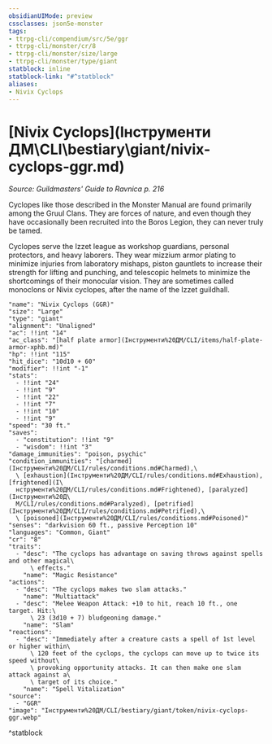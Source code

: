 ```yaml
---
obsidianUIMode: preview
cssclasses: json5e-monster
tags:
- ttrpg-cli/compendium/src/5e/ggr
- ttrpg-cli/monster/cr/8
- ttrpg-cli/monster/size/large
- ttrpg-cli/monster/type/giant
statblock: inline
statblock-link: "#^statblock"
aliases:
- Nivix Cyclops
---
```

# [Nivix Cyclops](Інструменти ДМ\CLI\bestiary\giant/nivix-cyclops-ggr.md)
*Source: Guildmasters' Guide to Ravnica p. 216*  

Cyclopes like those described in the Monster Manual are found primarily among the Gruul Clans. They are forces of nature, and even though they have occasionally been recruited into the Boros Legion, they can never truly be tamed.

Cyclopes serve the Izzet league as workshop guardians, personal protectors, and heavy laborers. They wear mizzium armor plating to minimize injuries from laboratory mishaps, piston gauntlets to increase their strength for lifting and punching, and telescopic helmets to minimize the shortcomings of their monocular vision. They are sometimes called monoclons or Nivix cyclopes, after the name of the Izzet guildhall.

```statblock
"name": "Nivix Cyclops (GGR)"
"size": "Large"
"type": "giant"
"alignment": "Unaligned"
"ac": !!int "14"
"ac_class": "[half plate armor](Інструменти%20ДМ/CLI/items/half-plate-armor-xphb.md)"
"hp": !!int "115"
"hit_dice": "10d10 + 60"
"modifier": !!int "-1"
"stats":
  - !!int "24"
  - !!int "9"
  - !!int "22"
  - !!int "7"
  - !!int "10"
  - !!int "9"
"speed": "30 ft."
"saves":
  - "constitution": !!int "9"
  - "wisdom": !!int "3"
"damage_immunities": "poison, psychic"
"condition_immunities": "[charmed](Інструменти%20ДМ/CLI/rules/conditions.md#Charmed),\
  \ [exhaustion](Інструменти%20ДМ/CLI/rules/conditions.md#Exhaustion), [frightened](І\
  нструменти%20ДМ/CLI/rules/conditions.md#Frightened), [paralyzed](Інструменти%20Д\
  М/CLI/rules/conditions.md#Paralyzed), [petrified](Інструменти%20ДМ/CLI/rules/conditions.md#Petrified),\
  \ [poisoned](Інструменти%20ДМ/CLI/rules/conditions.md#Poisoned)"
"senses": "darkvision 60 ft., passive Perception 10"
"languages": "Common, Giant"
"cr": "8"
"traits":
  - "desc": "The cyclops has advantage on saving throws against spells and other magical\
      \ effects."
    "name": "Magic Resistance"
"actions":
  - "desc": "The cyclops makes two slam attacks."
    "name": "Multiattack"
  - "desc": "Melee Weapon Attack: +10 to hit, reach 10 ft., one target. Hit:\
      \ 23 (3d10 + 7) bludgeoning damage."
    "name": "Slam"
"reactions":
  - "desc": "Immediately after a creature casts a spell of 1st level or higher within\
      \ 120 feet of the cyclops, the cyclops can move up to twice its speed without\
      \ provoking opportunity attacks. It can then make one slam attack against a\
      \ target of its choice."
    "name": "Spell Vitalization"
"source":
  - "GGR"
"image": "Інструменти%20ДМ/CLI/bestiary/giant/token/nivix-cyclops-ggr.webp"
```
^statblock